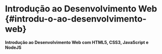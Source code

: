 # Introdução ao Desenvolvimento Web {#introdu-o-ao-desenvolvimento-web}

**Introdução ao Desenvolvimento Web com HTML5, CSS3, JavaScript e NodeJS**



